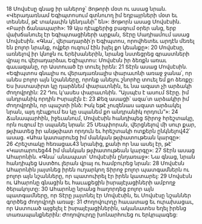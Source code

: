 18 Մովսէսը գնաց իր աներոջ՝ Յոթորի մօտ ու ասաց նրան. «Վերադառնամ Եգիպտոսում գտնուող իմ եղբայրների մօտ եւ տեսնեմ, թէ տակաւին կենդանի՞ են»: Յոթորն ասաց Մովսէսին. «Բարի ճանապարհ»:
19 Այս դէպքերից բազում օրեր անց, երբ վախճանուել էր եգիպտացիների արքան, Տէրը Մադիամում ասաց Մովսէսին. «Գնա՛, վերադարձի՛ր Եգիպտոս, որովհետեւ արդէն մեռել են բոլոր նրանք, ովքեր ուզում էին խլել քո կեանքը»: 20 Մովսէսը, առնելով իր կնոջն ու երեխաներին, նրանց նստեցրեց գրաստների վրայ ու վերադարձաւ Եգիպտոս: Մովսէսն իր ձեռքն առաւ գաւազանը, որ Աստուած էր տուել իրեն: 21 Տէրն ասաց Մովսէսին. «Եգիպտոս գնալիս ու վերադառնալիս փարաւոնի առաջ ջանա՛, որ անես բոլոր այն նշանները, որոնք անելու շնորհը տուել եմ քո ձեռքը: Ես խստասիրտ կը դարձնեմ փարաւոնին, եւ նա ազատ չի արձակի ժողովրդին: 22 Դու կ՚ասես փարաւոնին. “Այսպէս է ասում Տէրը. իմ անդրանիկ որդին Իսրայէլն է: 23 Քեզ ասացի՝ ազա՛տ արձակիր իմ ժողովրդին, որ պաշտի ինձ: Իսկ եթէ չուզենաս ազատ արձակել նրան, այդ դէպքում ես կը սպանեմ քո անդրանիկ որդուն”»:
24 Ճանապարհին, իջեւանում, Մովսէսին հանդիպեց Տիրոջ հրեշտակը, որն ուզում էր սպանել նրան: 25 Սեպփորան, վերցնելով մի սուր քար, թլփատեց իր անթլփատ որդուն եւ հրեշտակի ոտքերն ընկնելով42՝ ասաց. «Ահա կատարուեց իմ մանկան թլփատութեան կարգը»: 26 Հրեշտակը հեռացաւ43 նրանից, քանի որ նա ասել էր, թէ՝ «Կատարուեց44 իմ մանկան թլփատութեան կարգը»:
27 Տէրն ասաց Ահարոնին. «Գնա՛ անապատ՝ Մովսէսին ընդառաջ»: Նա գնաց, նրան հանդիպեց Աստծու լերան վրայ ու համբուրեց նրան: 28 Մովսէսն Ահարոնին յայտնեց իրեն ուղարկող Տիրոջ բոլոր պատգամներն ու բոլոր այն նշանները, որ պատուիրել էր իրեն կատարել: 29 Մովսէսն ու Ահարոնը գնացին եւ հաւաքեցին իսրայէլացիների ամբողջ ծերակոյտը: 30 Ահարոնը նրանց հաղորդեց բոլոր այն պատգամները, որ Տէրը յայտնել էր Մովսէսին, եւ Մովսէսը նշաններ գործեց ժողովրդի առաջ: 31 Ժողովուրդը հաւատաց եւ ուրախացաւ, որ Աստուած այցելել է իսրայէլացիներին, ականատես եղել իրենց տառապանքներին: Ժողովուրդը խոնարհուեց ու երկրպագեց:
